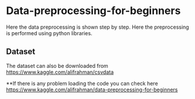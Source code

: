 # Data-preprocessing-for-beginners
Here the data preprocessing is shown step by step. Here the preprocessing is performed using python libraries.

## Dataset 
The dataset can also be downloaded from https://www.kaggle.com/alifrahman/csvdata


**If there is any problem loading the code you can check here https://www.kaggle.com/alifrahman/data-preprocessing-for-beginners
